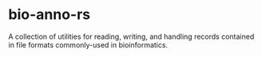 # bio-anno-rs

A collection of utilities for reading, writing, and handling records
contained in file formats commonly-used in bioinformatics.
